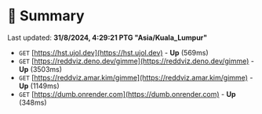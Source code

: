 # 📖 Summary
Last updated: **31/8/2024, 4:29:21 PTG "Asia/Kuala_Lumpur"**

- `GET` [https://hst.ujol.dev](https://hst.ujol.dev) - **Up** (569ms)
- `GET` [https://reddviz.deno.dev/gimme](https://reddviz.deno.dev/gimme) - **Up** (3503ms)
- `GET` [https://reddviz.amar.kim/gimme](https://reddviz.amar.kim/gimme) - **Up** (1149ms)
- `GET` [https://dumb.onrender.com](https://dumb.onrender.com) - **Up** (348ms)
